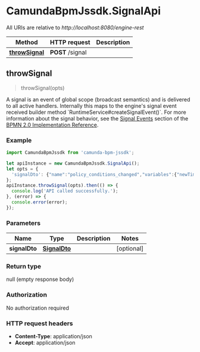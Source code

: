 # CamundaBpmJssdk.SignalApi

All URIs are relative to *http://localhost:8080/engine-rest*

Method | HTTP request | Description
------------- | ------------- | -------------
[**throwSignal**](SignalApi.md#throwSignal) | **POST** /signal | 



## throwSignal

> throwSignal(opts)



A signal is an event of global scope (broadcast semantics) and is delivered to all active handlers. Internally this maps to the engine&#39;s signal event received builder method &#x60;RuntimeService#createSignalEvent()&#x60;. For more information about the signal behavior, see the [Signal Events](https://docs.camunda.org/manual/7.14/reference/bpmn20/events/signal-events/) section of the [BPMN 2.0 Implementation Reference](https://docs.camunda.org/manual/7.14/reference/bpmn20/).

### Example

```javascript
import CamundaBpmJssdk from 'camunda-bpm-jssdk';

let apiInstance = new CamundaBpmJssdk.SignalApi();
let opts = {
  'signalDto': {"name":"policy_conditions_changed","variables":{"newTimePeriodInMonth":{"value":24}}} // SignalDto | 
};
apiInstance.throwSignal(opts).then(() => {
  console.log('API called successfully.');
}, (error) => {
  console.error(error);
});

```

### Parameters


Name | Type | Description  | Notes
------------- | ------------- | ------------- | -------------
 **signalDto** | [**SignalDto**](SignalDto.md)|  | [optional] 

### Return type

null (empty response body)

### Authorization

No authorization required

### HTTP request headers

- **Content-Type**: application/json
- **Accept**: application/json

